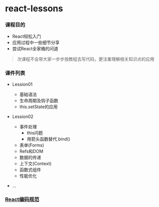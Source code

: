 # react-lessons
### 课程目的
* React轻松入门
* 应用过程中一些细节分享
* 尝试React全家桶的问道

> 次课程不会带大家一步步按教程去写代码，更注重理解相关知识点的应用

### 课件列表
* Lession01
	* 基础语法
	* 生命周期及钩子函数
	* this.setState的应用

* Lession02
	- 事件处理
		- this问题
		- 用箭头函数替代.bind()
	- 表单(Forms)
	- Refs和DOM
	- 数据的传递
	- 上下文(Context)
	- 函数式组件
	- 性能优化
* ...	

### [React编码规范](React编码规约.md)

